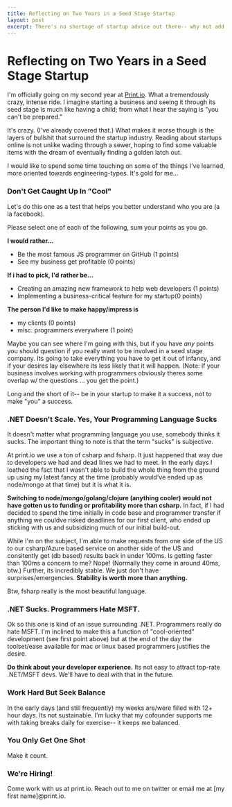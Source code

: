 ```yaml
---
title: Reflecting on Two Years in a Seed Stage Startup
layout: post
excerpt: There's no shortage of startup advice out there-- why not add to it?
---
```


# Reflecting on Two Years in a Seed Stage Startup

I'm officially going on my second year at [Print.io](http://print.io). What a tremendously crazy, intense ride. I imagine starting a business and seeing it through its seed stage is much like having a child; from what I hear the saying is "you can't be prepared."

It's crazy. (I've already covered that.) What makes it worse though is the layers of bullshit that surround the startup industry. Reading about startups online is not unlike wading through a sewer, hoping to find some valuable items with the dream of eventually finding a golden latch out.

I would like to spend some time touching on some of the things I've learned, more oriented towards engineering-types. It's gold for me...

### Don't Get Caught Up In "Cool"

Let's do this one as a test that helps you better understand who you are (a la facebook). 

Please select one of each of the following, sum your points as you go.

**I would rather...**

- Be the most famous JS programmer on GitHub (1 points)
- See my business get profitable (0 points)

**If i had to pick, I'd rather be...**

- Creating an amazing new framework to help web developers (1 points)
- Implementing a business-critical feature for my startup(0 points)

**The person I'd like to make happy/impress is**

- my clients (0 points)
- misc. programmers everywhere (1 point)

Maybe you can see where I'm going with this, but if you have *any* points you should question if you really want to be involved in a seed stage company. Its going to take everything you have to get it out of infancy, and if your desires lay elsewhere its less likely that it will happen. (Note: if your business involves working with programmers obviously theres some overlap w/ the questions ... you get the point.)

Long and the short of it-- be in your startup to make it a success, not to make "you" a success.

### .NET Doesn't Scale. Yes, Your Programming Language Sucks

It doesn't matter what programming language you use, somebody thinks it sucks. The important thing to note is that the term "sucks" is subjective. 

At print.io we use a ton of csharp and fsharp. It just happened that way due to developers we had and dead lines we had to meet. In the early days I loathed the fact that I wasn't able to build the whole thing from the ground up using my latest fancy at the time (probably would've ended up as node/mongo at that time) but it is what it is.

**Switching to node/mongo/golang/clojure (anything cooler) would not have gotten us to funding or profitability more than csharp.** In fact, if I had decided to spend the time initially in code base and programmer transfer if anything we couldve risked deadlines for our first client, who ended up sticking with us and subsidizing much of our initial build-out.

While I'm on the subject, I'm able to make requests from one side of the US to our csharp/Azure based service on another side of the US and consitently get (db based) results back in under 100ms. Is getting faster than 100ms a concern to me? Nope! (Normally they come in around 40ms, btw.) Further, its incredibly stable. We just don't have surprises/emergencies. **Stability is worth more than anything.**

Btw, fsharp really is the most beautiful language.

### .NET Sucks. Programmers Hate MSFT.

Ok so this one is kind of an issue surrounding .NET. Programmers really do hate MSFT. I'm inclined to make this a function of "cool-oriented" development (see first point above) but at the end of the day the toolset/ease available for mac or linux based programmers justifies the desire. 

**Do think about your developer experience.** Its not easy to attract top-rate .NET/MSFT devs. We'll have to deal with that in the future.

### Work Hard But Seek Balance

In the early days (and still frequently) my weeks are/were filled with 12+ hour days. Its not sustainable. I'm lucky that my cofounder supports me with taking breaks daily for exercise-- it keeps me balanced.

### You Only Get One Shot

Make it count.

### We're Hiring!

Come work with us at print.io. Reach out to me on twitter or email me at [my first name]@print.io.